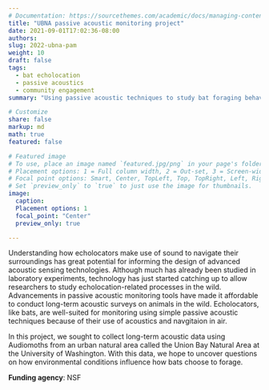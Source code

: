 ```yaml
---
# Documentation: https://sourcethemes.com/academic/docs/managing-content/
title: "UBNA passive acoustic monitoring project"
date: 2021-09-01T17:02:36-08:00
authors: 
slug: 2022-ubna-pam
weight: 10
draft: false
tags: 
  - bat echolocation
  - passive acoustics
  - community engagement
summary: "Using passive acoustic techniques to study bat foraging behaviors in an urban natural area"

# Customize
share: false
markup: md
math: true
featured: false

# Featured image
# To use, place an image named `featured.jpg/png` in your page's folder.
# Placement options: 1 = Full column width, 2 = Out-set, 3 = Screen-width
# Focal point options: Smart, Center, TopLeft, Top, TopRight, Left, Right, BottomLeft, Bottom, BottomRight
# Set `preview_only` to `true` to just use the image for thumbnails.
image:
  caption:
  Placement options: 1
  focal_point: "Center"
  preview_only: true

---
```


Understanding how echolocators make use of sound to navigate their surroundings has great potential for informing the design of advanced acoustic sensing technologies. Although much has already been studied in laboratory experiments, technology has just started catching up to allow researchers to study echolocation-related processes in the wild. Advancements in passive acoustic monitoring tools have made it affordable to conduct long-term acoustic surveys on animals in the wild. Echolocators, like bats, are well-suited for monitoring using simple passive acoustic techniques because of their use of acoustics and navgitaion in air.

In this project, we sought to collect long-term acoustic data using Audiomoths from an urban natural area called the Union Bay Natural Area at the University of Washington. With this data, we hope to uncover questions on how environmental conditions influence how bats choose to forage.

**Funding agency**: NSF

